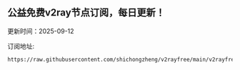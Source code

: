## 公益免费v2ray节点订阅，每日更新！
更新时间：2025-09-12

订阅地址:
```
https://raw.githubusercontent.com/shichongzheng/v2rayfree/main/v2rayfree
```
